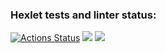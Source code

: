 ### Hexlet tests and linter status:
[![Actions Status](https://github.com/sergykt/js-starter-project-44/workflows/hexlet-check/badge.svg)](https://github.com/sergykt/js-starter-project-44/actions)
<a href="https://codeclimate.com/github/sergykt/js-starter-project-44/maintainability"><img src="https://api.codeclimate.com/v1/badges/b1e721800bffa80e6271/maintainability" /></a>
<a href="https://asciinema.org/a/540709" target="_blank"><img src="https://asciinema.org/a/540709.svg" /></a>